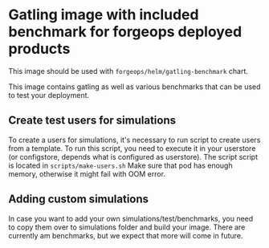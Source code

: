 # Gatling image with included benchmark for forgeops deployed products

This image should be used with `forgeops/helm/gatling-benchmark` chart.

This image contains gatling as well as various benchmarks that can be
used to test your deployment.

## Create test users for simulations

To create a users for simulations, it's necessary to run script to create users from a template.
To run this script, you need to execute it in your userstore (or configstore, depends what is configured as userstore).
The script script is located in  `scripts/make-users.sh`
Make sure that pod has enough memory, otherwise it might fail with OOM error.

## Adding custom simulations

In case you want to add your own simulations/test/benchmarks, you need to copy
them over to simulations folder and build your image. There are currently am
benchmarks, but we expect that more will come in future.
